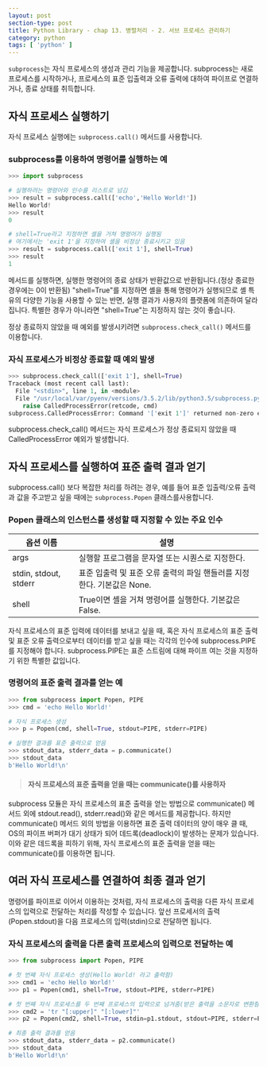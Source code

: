 ```yaml
---
layout: post
section-type: post
title: Python Library - chap 13. 병렬처리 - 2. 서브 프로세스 관리하기
category: python
tags: [ 'python' ]
---
```


`subprocess`는 자식 프로세스의 생성과 관리 기능을 제공합니다. subprocess는 새로 프로세스를 시작하거나, 프로세스의 표준 입출력과 오류 출력에 대하여 파이프로 연결하거나, 종료 상태를 취득합니다.

## 자식 프로세스 실행하기
자식 프로세스 실행에는 `subprocess.call()` 메서드를 사용합니다.

### subprocess를 이용하여 명령어를 실행하는 예

```Python
>>> import subprocess

# 실행하려는 명령어와 인수를 리스트로 넘김
>>> result = subprocess.call(['echo','Hello World!'])
Hello World!
>>> result
0

# shell=True라고 지정하면 셸을 거쳐 명령어가 실행됨
# 여기에서는 'exit 1'을 지정하여 셸을 비정상 종료시키고 있음
>>> result = subprocess.call(['exit 1'], shell=True)
>>> result
1
```
메서드를 실행하면, 실행한 명령어의 종료 상태가 반환값으로 반환됩니다.(정상 종료한 경우에는 0이 반환됨) "shell=True"를 지정하면 셸을 통해 명령어가 실행되므로 셸 특유의 다양한 기능을 사용할 수 있는 반면, 실행 결과가 사용자의 플랫폼에 의존하여 달라집니다. 특별한 경우가 아니라면 "shell=True"는 지정하지 않는 것이 좋습니다.  

정상 종료하지 않았을 때 예외를 발생시키려면 `subprocess.check_call()` 메서드를 이용합니다.

### 자식 프로세스가 비정상 종료할 때 예외 발생

```python
>>> subprocess.check_call(['exit 1'], shell=True)
Traceback (most recent call last):
  File "<stdin>", line 1, in <module>
  File "/usr/local/var/pyenv/versions/3.5.2/lib/python3.5/subprocess.py", line 581, in check_call
    raise CalledProcessError(retcode, cmd)
subprocess.CalledProcessError: Command '['exit 1']' returned non-zero exit status 1
```
subprocess.check_call() 메서드는 자식 프로세스가 정상 종료되지 않았을 때 CalledProcessError 예외가 발생합니다.

## 자식 프로세스를 실행하여 표준 출력 결과 얻기
subprocess.call() 보다 복잡한 처리를 하려는 경우, 예를 들어 표준 입출력/오류 출력과 값을 주고받고 싶을 때에는 `subprocess.Popen` 클래스를사용합니다.

### Popen 클래스의 인스턴스를 생성할 때 지정할 수 있는 주요 인수

옵션 이름 | 설명
---|---
args | 실행할 프로그램을 문자열 또는 시퀀스로 지정한다.
stdin, stdout, stderr | 표준 입출력 및 표준 오류 출력의 파일 핸들러를 지정한다. 기본값은 None.
shell | True이면 셸을 거쳐 명령어를 실행한다. 기본값은 False.

자식 프로세스의 표준 입력에 데이터를 보내고 싶을 때, 혹은 자식 프로세스의 표준 출력 및 표준 오류 출력으로부터 데이터를 받고 싶을 때는 각각의 인수에 subprocess.PIPE를 지정해야 합니다. subprocess.PIPE는 표준 스트림에 대해 파이프 여는 것을 지정하기 위한 특별한 값입니다.

### 명령어의 표준 출력 결과를 얻는 예

```python
>>> from subprocess import Popen, PIPE
>>> cmd = 'echo Hello World!'

# 자식 프로세스 생성
>>> p = Popen(cmd, shell=True, stdout=PIPE, stderr=PIPE)

# 실행한 결과를 표준 출력으로 얻음
>>> stdout_data, stderr_data = p.communicate()
>>> stdout_data
b'Hello World!\n'
```

> #### 자식 프로세스의 표준 출력을 얻을 때는 communicate()를 사용하자  
subprocess 모듈은 자식 프로세스의 표준 출력을 얻는 방법으로 communicate() 메서드 외에 stdout.read(), stderr.read()와 같은 메서드를 제공합니다.
하지만 communicate() 메서드 외의 방법을 이용하면 표준 출력 데이터의 양이 매우 클 때, OS의 파이프 버퍼가 대기 상태가 되어 데드록(deadlock)이 발생하는 문제가 있습니다.
이와 같은 데드록을 피하기 위해, 자식 프로세스의 표준 출력을 얻을 때는 communicate()를 이용하면 됩니다.

## 여러 자식 프로세스를 연결하여 최종 결과 얻기
명령어를 파이프로 이어서 이용하는 것처럼, 자식 프로세스의 출력을 다른 자식 프로세스의 입력으로 전달하는 처리를 작성할 수 있습니다. 앞선 프로세서의 출력(Popen.stdout)을 다음 프로세스의 입력(stdin)으로 전달하면 됩니다.

### 자식 프로세스의 출력을 다른 출력 프로세스의 입력으로 전달하는 예

```python
>>> from subprocess import Popen, PIPE

# 첫 번째 자식 프로세스 생성(Hello World! 라고 출력함)
>>> cmd1 = 'echo Hello World!'
>>> p1 = Popen(cmd1, shell=True, stdout=PIPE, stderr=PIPE)

# 첫 번째 자식 프로세스를 두 번째 프로세스의 입력으로 넘겨줌(받은 출력을 소문자로 변환함)
>>> cmd2 = 'tr "[:upper]" "[:lower]"'
>>> p2 = Popen(cmd2, shell=True, stdin=p1.stdout, stdout=PIPE, stderr=PIPE)

# 최종 출력 결과를 얻음
>>> stdout_data, stderr_data = p2.communicate()
>>> stdout_data
b'Hello World!\n'
```
